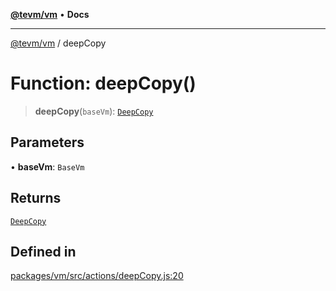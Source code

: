 [**@tevm/vm**](../README.md) • **Docs**

***

[@tevm/vm](../globals.md) / deepCopy

# Function: deepCopy()

> **deepCopy**(`baseVm`): [`DeepCopy`](../type-aliases/DeepCopy.md)

## Parameters

• **baseVm**: `BaseVm`

## Returns

[`DeepCopy`](../type-aliases/DeepCopy.md)

## Defined in

[packages/vm/src/actions/deepCopy.js:20](https://github.com/qbzzt/tevm-monorepo/blob/main/packages/vm/src/actions/deepCopy.js#L20)
